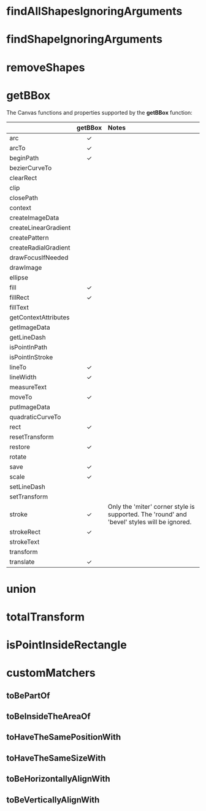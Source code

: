 
# findAllShapesIgnoringArguments
# findShapeIgnoringArguments
# removeShapes
# getBBox

The Canvas functions and properties supported by the **getBBox** function:

| |getBBox|Notes|
|:--|:-:|:--|
|arc|✓| |
|arcTo|✓| |
|beginPath|✓| |
|bezierCurveTo| | |
|clearRect| | |
|clip| | |
|closePath| | |
|context| | |
|createImageData| | |
|createLinearGradient| | |
|createPattern| | |
|createRadialGradient| | |
|drawFocusIfNeeded| | |
|drawImage| | |
|ellipse| | |
|fill|✓| |
|fillRect|✓| |
|fillText| | |
|getContextAttributes| | |
|getImageData| | |
|getLineDash| | |
|isPointInPath| | |
|isPointInStroke| | |
|lineTo|✓| |
|lineWidth|✓| |
|measureText| | |
|moveTo|✓| |
|putImageData| | |
|quadraticCurveTo| | |
|rect|✓| |
|resetTransform| | |
|restore|✓| |
|rotate| | |
|save|✓| |
|scale|✓| |
|setLineDash| | |
|setTransform| | |
|stroke|✓|Only the 'miter' corner style is supported. The 'round' and 'bevel' styles will be ignored.|
|strokeRect|✓| |
|strokeText| | |
|transform| | |
|translate|✓| |


# union
# totalTransform
# isPointInsideRectangle
# customMatchers

## toBePartOf
## toBeInsideTheAreaOf
## toHaveTheSamePositionWith
## toHaveTheSameSizeWith
## toBeHorizontallyAlignWith
## toBeVerticallyAlignWith
